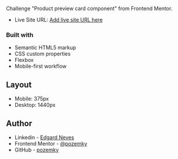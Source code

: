 Challenge "Product preview card component" from Frontend Mentor.

- Live Site URL: [Add live site URL here](https://pozemky.github.io/card-frontend/)

### Built with

- Semantic HTML5 markup
- CSS custom properties
- Flexbox
- Mobile-first workflow

## Layout

- Mobile: 375px
- Desktop: 1440px

## Author

- Linkedin - [Edgard Neves](https://www.linkedin.com/in/edgard-jr-neves/)
- Frontend Mentor - [@pozemky](hhttps://www.frontendmentor.io/profile/pozemky)
- GitHub - [pozemky](https://github.com/pozemky)